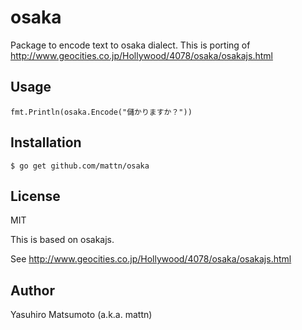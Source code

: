 # osaka

Package to encode text to osaka dialect.
This is porting of http://www.geocities.co.jp/Hollywood/4078/osaka/osakajs.html

## Usage

```
fmt.Println(osaka.Encode("儲かりますか？"))
```

## Installation

```
$ go get github.com/mattn/osaka
```

## License

MIT

This is based on osakajs.

See http://www.geocities.co.jp/Hollywood/4078/osaka/osakajs.html

## Author

Yasuhiro Matsumoto (a.k.a. mattn)
